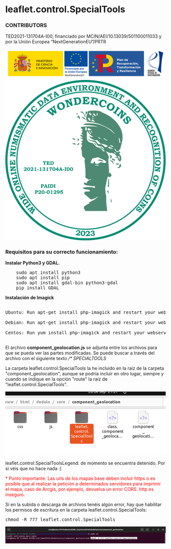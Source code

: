 # leaflet.control.SpecialTools

<h3>CONTRIBUTORS</h3>

<p>TED2021-131704A-I00, financiado por MCIN/AEI/10.13039/501100011033 y por la Unión Europea “NextGenerationEU”/PRTR</p>

<img src='https://raw.githubusercontent.com/hispanicode/leaflet.control.SpecialTools/main/image.png' style='width: auto'>

<img src='https://raw.githubusercontent.com/hispanicode/leaflet.control.SpecialTools/main/WONDERLOGO_2023 copia.gif' style='width: auto'>

<h3>Requisitos para su correcto funcionamiento:</h3>

<p><strong>Instalar Python3 y GDAL.</strong></p>

<pre>
    sudo apt install python3
    sudo apt install pip
    sudo apt install gdal-bin python3-gdal
    pip install GDAL
</pre>

<p><strong>Instalación de Imagick</strong></p>

<pre>

Ubuntu: Run apt-get install php-imagick and restart your webserver.

Debian: Run apt-get install php-imagick and restart your webserver.

Centos: Run yum install php-imagick and restart your webserver.

</pre>

<p>
El archivo <strong>component_geolocation.js</strong> se adjunta entre los archivos para que se pueda ver las partes modificadas. Se puede buscar a través del archivo con el siguiente texto <i>/* SPECIALTOOLS</i>
</p>

<p>
La carpeta leaflet.control.SpecialTools la he incluido en la raíz de la carpeta "component_geolocation", aunque se podría incluir en otro lugar, siempre y cuando se indique en la opción "route" la raíz de "leaflet.control.SpecialTools".
</p>


<img src='https://raw.githubusercontent.com/hispanicode/leaflet.control.SpecialTools/main/ruta.png'>

<p>leaflet.control.SpecialToolsLegend: de momento se encuentra detenido. Por si véis que no hace nada :)</p>

<p style='color: red'>* Punto importante. Las urls de los mapas base deben incluir https o es posible que al realizar la petición a determinados servidores para imprimir el mapa, caso de Arcgis, por ejemplo, devuelva un error CORS. http es inseguro.</p>

<p>Si en la subida o descarga de archivos tenéis algún error, hay que habilitar los permisos de escritura en la carpeta leaflet.control.SpecialTools:<p>

<pre>
chmod -R 777 leaflet.control.SpecialTools
</pre>

<img src='https://raw.githubusercontent.com/hispanicode/leaflet.control.SpecialTools/main/permisos.png'>







